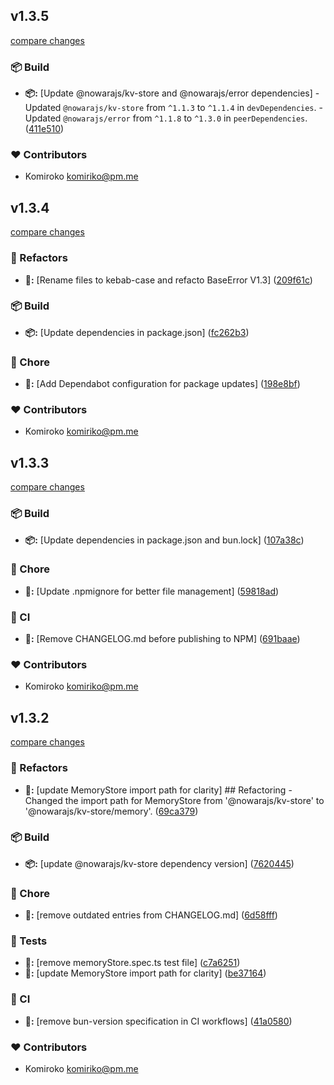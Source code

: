 
## v1.3.5

[compare changes](https://github.com/NowaraJS/elysia-ratelimit/compare/v1.3.4...v1.3.5)

### 📦 Build

- **📦:** [Update @nowarajs/kv-store and @nowarajs/error dependencies] - Updated `@nowarajs/kv-store` from `^1.1.3` to `^1.1.4` in `devDependencies`. - Updated `@nowarajs/error` from `^1.1.8` to `^1.3.0` in `peerDependencies`. ([411e510](https://github.com/NowaraJS/elysia-ratelimit/commit/411e510))

### ❤️ Contributors

- Komiroko <komiriko@pm.me>

## v1.3.4

[compare changes](https://github.com/NowaraJS/elysia-ratelimit/compare/v1.3.3...v1.3.4)

### 🧹 Refactors

- **🧹:** [Rename files to kebab-case and refacto BaseError V1.3] ([209f61c](https://github.com/NowaraJS/elysia-ratelimit/commit/209f61c))

### 📦 Build

- **📦:** [Update dependencies in package.json] ([fc262b3](https://github.com/NowaraJS/elysia-ratelimit/commit/fc262b3))

### 🦉 Chore

- **🦉:** [Add Dependabot configuration for package updates] ([198e8bf](https://github.com/NowaraJS/elysia-ratelimit/commit/198e8bf))

### ❤️ Contributors

- Komiroko <komiriko@pm.me>

## v1.3.3

[compare changes](https://github.com/NowaraJS/elysia-ratelimit/compare/v1.3.2...v1.3.3)

### 📦 Build

- **📦:** [Update dependencies in package.json and bun.lock] ([107a38c](https://github.com/NowaraJS/elysia-ratelimit/commit/107a38c))

### 🦉 Chore

- **🦉:** [Update .npmignore for better file management] ([59818ad](https://github.com/NowaraJS/elysia-ratelimit/commit/59818ad))

### 🤖 CI

- **🤖:** [Remove CHANGELOG.md before publishing to NPM] ([691baae](https://github.com/NowaraJS/elysia-ratelimit/commit/691baae))

### ❤️ Contributors

- Komiroko <komiriko@pm.me>

## v1.3.2

[compare changes](https://github.com/NowaraJS/elysia-ratelimit/compare/v1.3.1...v1.3.2)

### 🧹 Refactors

- **🧹:** [update MemoryStore import path for clarity] ## Refactoring - Changed the import path for MemoryStore from '@nowarajs/kv-store' to '@nowarajs/kv-store/memory'. ([69ca379](https://github.com/NowaraJS/elysia-ratelimit/commit/69ca379))

### 📦 Build

- **📦:** [update @nowarajs/kv-store dependency version] ([7620445](https://github.com/NowaraJS/elysia-ratelimit/commit/7620445))

### 🦉 Chore

- **🦉:** [remove outdated entries from CHANGELOG.md] ([6d58fff](https://github.com/NowaraJS/elysia-ratelimit/commit/6d58fff))

### 🧪 Tests

- **🧪:** [remove memoryStore.spec.ts test file] ([c7a6251](https://github.com/NowaraJS/elysia-ratelimit/commit/c7a6251))
- **🧪:** [update MemoryStore import path for clarity] ([be37164](https://github.com/NowaraJS/elysia-ratelimit/commit/be37164))

### 🤖 CI

- **🤖:** [remove bun-version specification in CI workflows] ([41a0580](https://github.com/NowaraJS/elysia-ratelimit/commit/41a0580))

### ❤️ Contributors

- Komiroko <komiriko@pm.me>

